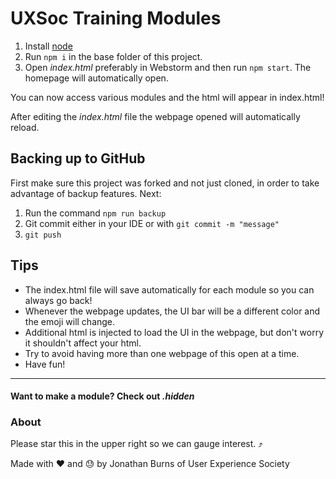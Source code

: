 # UXSoc Training Modules

1. Install [node](https://nodejs.org/en/)
1. Run `npm i` in the base folder of this project.
1. Open *index.html*  preferably in Webstorm and then run `npm start`. The homepage will automatically open.

You can now access various modules and the html will appear in index.html!

After editing the *index.html* file the webpage opened will automatically reload.

## Backing up to GitHub
First make sure this project was forked and not just cloned, in order to take advantage of backup features. Next:

1. Run the command `npm run backup`
2. Git commit either in your IDE or with `git commit -m "message"`
3. `git push`

## Tips 
- The index.html file will save automatically for each module so you can always go back!
- Whenever the webpage updates, the UI bar will be a different color and the emoji will change.
- Additional html is injected to load the UI in the webpage, but don't worry it shouldn't affect your html.
- Try to avoid having more than one webpage of this open at a time.
- Have fun!

---
#### Want to make a module? Check out *.hidden*

### About
Please star this in the upper right so we can gauge interest. ⤴️

Made with :heart: and :sweat: by Jonathan Burns of User Experience Society
